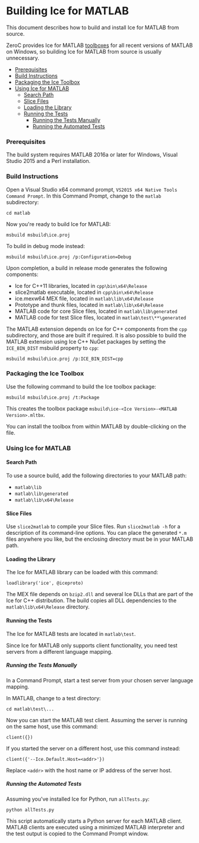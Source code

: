 # Building Ice for MATLAB

This document describes how to build and install Ice for MATLAB from source.

ZeroC provides Ice for MATLAB [toolboxes][1] for all recent versions of MATLAB
on Windows, so building Ice for MATLAB from source is usually unnecessary.

* [Prerequisites](#prerequisites)
* [Build Instructions](#build-instructions)
* [Packaging the Ice Toolbox](#packaging-the-ice-toolbox)
* [Using Ice for MATLAB](#using-ice-for-matlab)
  * [Search Path](#search-path)
  * [Slice Files](#slice-files)
  * [Loading the Library](#loading-the-library)
  * [Running the Tests](#running-the-tests)
    * [Running the Tests Manually](#running-the-tests-manually)
    * [Running the Automated Tests](#running-the-automated-tests)

### Prerequisites

The build system requires MATLAB 2016a or later for Windows, Visual Studio 2015
and a Perl installation.

### Build Instructions

Open a Visual Studio x64 command prompt, `VS2015 x64 Native Tools Command
Prompt`. In this Command Prompt, change to the `matlab` subdirectory:
```
cd matlab
```

Now you're ready to build Ice for MATLAB:
```
msbuild msbuild\ice.proj
```

To build in debug mode instead:
```
msbuild msbuild\ice.proj /p:Configuration=Debug
```

Upon completion, a build in release mode generates the following components:

 - Ice for C++11 libraries, located in `cpp\bin\x64\Release`
 - slice2matlab executable, located in `cpp\bin\x64\Release`
 - ice.mexw64 MEX file, located in `matlab\lib\x64\Release`
 - Prototype and thunk files, located in `matlab\lib\x64\Release`
 - MATLAB code for core Slice files, located in `matlab\lib\generated`
 - MATLAB code for test Slice files, located in `matlab\test\**\generated`

The MATLAB extension depends on Ice for C++ components from the `cpp`
subdirectory, and those are built if required. It is also possible to build the
MATLAB extension using Ice C++ NuGet packages by setting the `ICE_BIN_DIST`
msbuild property to `cpp`:

```
msbuild msbuild\ice.proj /p:ICE_BIN_DIST=cpp
```

### Packaging the Ice Toolbox

Use the following command to build the Ice toolbox package:
```
msbuild msbuild\ice.proj /t:Package
```

This creates the toolbox package `msbuild\ice-<Ice Version>-<MATLAB Version>.mltbx`.

You can install the toolbox from within MATLAB by double-clicking on the file.

### Using Ice for MATLAB

#### Search Path

To use a source build, add the following directories to your MATLAB path:
 - `matlab\lib`
 - `matlab\lib\generated`
 - `matlab\lib\x64\Release`

#### Slice Files

Use `slice2matlab` to compile your Slice files. Run `slice2matlab -h` for a
description of its command-line options. You can place the generated `*.m`
files anywhere you like, but the enclosing directory must be in your MATLAB
path.

#### Loading the Library

The Ice for MATLAB library can be loaded with this command:
```
loadlibrary('ice', @iceproto)
```

The MEX file depends on `bzip2.dll` and several Ice DLLs that are part of the
Ice for C++ distribution. The build copies all DLL dependencies to the
`matlab\lib\x64\Release` directory.

#### Running the Tests

The Ice for MATLAB tests are located in `matlab\test`.

Since Ice for MATLAB only supports client functionality, you need test servers
from a different language mapping.

##### Running the Tests Manually

In a Command Prompt, start a test server from your chosen server language
mapping.

In MATLAB, change to a test directory:
```
cd matlab\test\...
```

Now you can start the MATLAB test client. Assuming the server is running on
the same host, use this command:
```
client({})
```

If you started the server on a different host, use this command instead:
```
client({'--Ice.Default.Host=<addr>'})
```

Replace `<addr>` with the host name or IP address of the server host.

##### Running the Automated Tests

Assuming you've installed Ice for Python, run `allTests.py`:
```
python allTests.py
```

This script automatically starts a Python server for each MATLAB client.
MATLAB clients are executed using a minimized MATLAB interpreter
and the test output is copied to the Command Prompt window.

[1]: https://zeroc.com/downloads/ice
